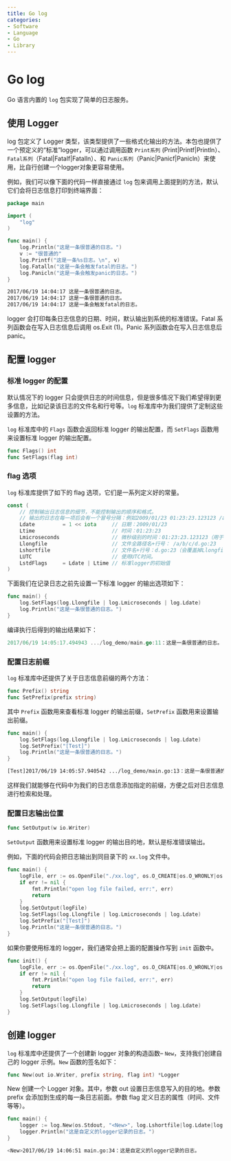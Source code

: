 ```yaml
---
title: Go log
categories:
- Software
- Language
- Go
- Library
---
```

# Go log

Go 语言内置的 `log` 包实现了简单的日志服务。

## 使用 Logger

log 包定义了 Logger 类型，该类型提供了一些格式化输出的方法。本包也提供了一个预定义的“标准”logger，可以通过调用函数 `Print系列` (Print|Printf|Println）、`Fatal系列`（Fatal|Fatalf|Fatalln）、和 `Panic系列`（Panic|Panicf|Panicln）来使用，比自行创建一个logger对象更容易使用。

例如，我们可以像下面的代码一样直接通过 `log` 包来调用上面提到的方法，默认它们会将日志信息打印到终端界面：

```go
package main

import (
    "log"
)

func main() {
    log.Println("这是一条很普通的日志。")
    v := "很普通的"
    log.Printf("这是一条%s日志。\n", v)
    log.Fatalln("这是一条会触发fatal的日志。")
    log.Panicln("这是一条会触发panic的日志。")
}
```

```bash
2017/06/19 14:04:17 这是一条很普通的日志。
2017/06/19 14:04:17 这是一条很普通的日志。
2017/06/19 14:04:17 这是一条会触发fatal的日志。
```

logger 会打印每条日志信息的日期、时间，默认输出到系统的标准错误。Fatal 系列函数会在写入日志信息后调用 os.Exit (1)。Panic 系列函数会在写入日志信息后 panic。

## 配置 logger

### 标准 logger 的配置

默认情况下的 logger 只会提供日志的时间信息，但是很多情况下我们希望得到更多信息，比如记录该日志的文件名和行号等。`log` 标准库中为我们提供了定制这些设置的方法。

`log` 标准库中的 `Flags` 函数会返回标准 logger 的输出配置，而 `SetFlags` 函数用来设置标准 logger 的输出配置。

```go
func Flags() int
func SetFlags(flag int)
```

### flag 选项

`log` 标准库提供了如下的 flag 选项，它们是一系列定义好的常量。

```go
const (
    // 控制输出日志信息的细节，不能控制输出的顺序和格式。
    // 输出的日志在每一项后会有一个冒号分隔：例如2009/01/23 01:23:23.123123 /a/b/c/d.go:23: message
    Ldate         = 1 << iota     // 日期：2009/01/23
    Ltime                         // 时间：01:23:23
    Lmicroseconds                 // 微秒级别的时间：01:23:23.123123（用于增强Ltime位）
    Llongfile                     // 文件全路径名+行号： /a/b/c/d.go:23
    Lshortfile                    // 文件名+行号：d.go:23（会覆盖掉Llongfile）
    LUTC                          // 使用UTC时间。
    LstdFlags     = Ldate | Ltime // 标准logger的初始值
)
```

下面我们在记录日志之前先设置一下标准 logger 的输出选项如下：

```go
func main() {
	log.SetFlags(log.Llongfile | log.Lmicroseconds | log.Ldate)
	log.Println("这是一条很普通的日志。")
}
```

编译执行后得到的输出结果如下：

```go
2017/06/19 14:05:17.494943 .../log_demo/main.go:11：这是一条很普通的日志。
```

### 配置日志前缀

`log` 标准库中还提供了关于日志信息前缀的两个方法：

```go
func Prefix() string
func SetPrefix(prefix string)
```

其中 `Prefix` 函数用来查看标准 logger 的输出前缀，`SetPrefix` 函数用来设置输出前缀。

```go
func main() {
	log.SetFlags(log.Llongfile | log.Lmicroseconds | log.Ldate)
	log.SetPrefix("[Test]")
	log.Println("这是一条很普通的日志。")
}
```

```bash
[Test]2017/06/19 14:05:57.940542 .../log_demo/main.go:13：这是一条很普通的日志。
```

这样我们就能够在代码中为我们的日志信息添加指定的前缀，方便之后对日志信息进行检索和处理。

### 配置日志输出位置

```go
func SetOutput(w io.Writer)
```

`SetOutput` 函数用来设置标准 logger 的输出目的地，默认是标准错误输出。

例如，下面的代码会把日志输出到同目录下的 `xx.log` 文件中。

```go
func main() {
	logFile, err := os.OpenFile("./xx.log", os.O_CREATE|os.O_WRONLY|os.O_APPEND, 0644)
	if err != nil {
		fmt.Println("open log file failed, err:", err)
		return
	}
	log.SetOutput(logFile)
	log.SetFlags(log.Llongfile | log.Lmicroseconds | log.Ldate)
	log.SetPrefix("[Test]")
	log.Println("这是一条很普通的日志。")
}
```

如果你要使用标准的 logger，我们通常会把上面的配置操作写到 `init` 函数中。

```go
func init() {
    logFile, err := os.OpenFile("./xx.log", os.O_CREATE|os.O_WRONLY|os.O_APPEND, 0644)
    if err != nil {
        fmt.Println("open log file failed, err:", err)
        return
    }
    log.SetOutput(logFile)
    log.SetFlags(log.Llongfile | log.Lmicroseconds | log.Ldate)
}
```

## 创建 logger

`log` 标准库中还提供了一个创建新 logger 对象的构造函数– `New`，支持我们创建自己的 logger 示例。`New` 函数的签名如下：

```go
func New(out io.Writer, prefix string, flag int) *Logger
```

New 创建一个 Logger 对象。其中，参数 out 设置日志信息写入的目的地。参数 prefix 会添加到生成的每一条日志前面。参数 flag 定义日志的属性（时间、文件等等）。

```go
func main() {
	logger := log.New(os.Stdout, "<New>", log.Lshortfile|log.Ldate|log.Ltime)
	logger.Println("这是自定义的logger记录的日志。")
}
```

```bash
<New>2017/06/19 14:06:51 main.go:34：这是自定义的logger记录的日志。
```